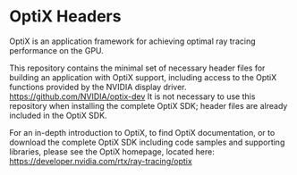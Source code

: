 # OptiX Headers

OptiX is an application framework for achieving optimal ray tracing
performance on the GPU.

This repository contains the minimal set of necessary header files for
building an application with OptiX support, including access to the OptiX
functions provided by the NVIDIA display driver.
https://github.com/NVIDIA/optix-dev It is not necessary to use this
repository when installing the complete OptiX SDK; header files are already
included in the OptiX SDK.

For an in-depth introduction to OptiX, to find OptiX documentation, or to
download the complete OptiX SDK including code samples and supporting
libraries, please see the OptiX homepage, located here:
https://developer.nvidia.com/rtx/ray-tracing/optix

